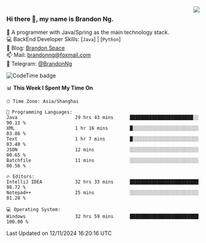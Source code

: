 <img  align="right" src="https://github-readme-stats-brandon0824.vercel.app/api/top-langs/?username=brandon0824&layout=compact">

### Hi there 👋, my name is Brandon Ng.

🌱 A programmer with Java/Spring as the main technology stack.  
💻 BackEnd Developer Skills: [`Java`] | [`Python`]  
📝 Blog: [Brandon Space](https://brandonng.tech)  
📫 Mail: brandonng@foxmail.com  
📰 Telegram: [@BrandonNg](https://t.me/BrandonNg24)  

![CodeTime badge](https://img.shields.io/endpoint?style=flat-square&url=https%3A%2F%2Fapi.codetime.dev%2Fshield%3Fid%3D128%26project%3D%26in%3D604800000)

<!--START_SECTION:waka-->
📊 **This Week I Spent My Time On** 

```text
🕑︎ Time Zone: Asia/Shanghai

💬 Programming Languages: 
Java                     29 hrs 43 mins      ███████████████████████░░   90.11 % 
XML                      1 hr 16 mins        █░░░░░░░░░░░░░░░░░░░░░░░░   03.86 % 
Text                     1 hr 7 mins         █░░░░░░░░░░░░░░░░░░░░░░░░   03.40 % 
JSON                     12 mins             ░░░░░░░░░░░░░░░░░░░░░░░░░   00.65 % 
Batchfile                11 mins             ░░░░░░░░░░░░░░░░░░░░░░░░░   00.56 % 

🔥 Editors: 
IntelliJ IDEA            32 hrs 33 mins      █████████████████████████   98.72 % 
Notepad++                25 mins             ░░░░░░░░░░░░░░░░░░░░░░░░░   01.28 % 

💻 Operating System: 
Windows                  32 hrs 59 mins      █████████████████████████   100.00 % 
```


 Last Updated on 12/11/2024 16:20:16 UTC
<!--END_SECTION:waka-->
